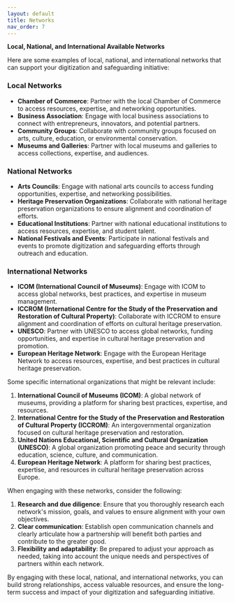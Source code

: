 ```yaml
---
layout: default
title: Networks
nav_order: 7
---
```


**Local, National, and International Available Networks**

Here are some examples of local, national, and international networks that can support your digitization and safeguarding initiative:

### **Local Networks**

* **Chamber of Commerce**: Partner with the local Chamber of Commerce to access resources, expertise, and networking opportunities.
* **Business Association**: Engage with local business associations to connect with entrepreneurs, innovators, and potential partners.
* **Community Groups**: Collaborate with community groups focused on arts, culture, education, or environmental conservation.
* **Museums and Galleries**: Partner with local museums and galleries to access collections, expertise, and audiences.

### **National Networks**

* **Arts Councils**: Engage with national arts councils to access funding opportunities, expertise, and networking possibilities.
* **Heritage Preservation Organizations**: Collaborate with national heritage preservation organizations to ensure alignment and coordination of efforts.
* **Educational Institutions**: Partner with national educational institutions to access resources, expertise, and student talent.
* **National Festivals and Events**: Participate in national festivals and events to promote digitization and safeguarding efforts through outreach and education.

### **International Networks**

* **ICOM (International Council of Museums)**: Engage with ICOM to access global networks, best practices, and expertise in museum management.
* **ICCROM (International Centre for the Study of the Preservation and Restoration of Cultural Property)**: Collaborate with ICCROM to ensure alignment and coordination of efforts on cultural heritage preservation.
* **UNESCO**: Partner with UNESCO to access global networks, funding opportunities, and expertise in cultural heritage preservation and promotion.
* **European Heritage Network**: Engage with the European Heritage Network to access resources, expertise, and best practices in cultural heritage preservation.

Some specific international organizations that might be relevant include:

1. **International Council of Museums (ICOM)**: A global network of museums, providing a platform for sharing best practices, expertise, and resources.
2. **International Centre for the Study of the Preservation and Restoration of Cultural Property (ICCROM)**: An intergovernmental organization focused on cultural heritage preservation and restoration.
3. **United Nations Educational, Scientific and Cultural Organization (UNESCO)**: A global organization promoting peace and security through education, science, culture, and communication.
4. **European Heritage Network**: A platform for sharing best practices, expertise, and resources in cultural heritage preservation across Europe.

When engaging with these networks, consider the following:

1. **Research and due diligence**: Ensure that you thoroughly research each network's mission, goals, and values to ensure alignment with your own objectives.
2. **Clear communication**: Establish open communication channels and clearly articulate how a partnership will benefit both parties and contribute to the greater good.
3. **Flexibility and adaptability**: Be prepared to adjust your approach as needed, taking into account the unique needs and perspectives of partners within each network.

By engaging with these local, national, and international networks, you can build strong relationships, access valuable resources, and ensure the long-term success and impact of your digitization and safeguarding initiative.